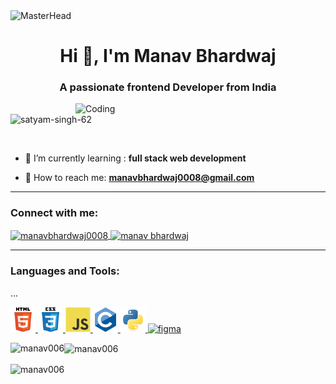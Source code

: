 <img src="https://repository-images.githubusercontent.com/588181932/e36ec678-7984-4cdd-8e4c-a3932772ff8e" alt="MasterHead" style="max-width: 100%; height: auto;" />

<h1 align="center">Hi 👋, I'm Manav Bhardwaj</h1>
<h3 align="center">A passionate frontend Developer from India</h3>

<img align="right" alt="Coding" src="https://camo.githubusercontent.com/24c6287be76c155a12345cb131d1379589070ec28c94088f4582f19d3a1865e9/68747470733a2f2f6d69726f2e6d656469756d2e636f6d2f76322f726573697a653a6669743a313237322f312a5a53566d57476363317765454e6230536861775778772e676966" width="400"/>

<p align="left">
  <img src="https://komarev.com/ghpvc/?username=manav006&label=Profile%20views&color=0e75b6&style=flat" alt="satyam-singh-62" />
</p>

<p align="left">
  <a href="https://twitter.com/" target="blank">
    <img src="https://img.shields.io/twitter/follow/?logo=twitter&style=for-the-badge" alt="" />
  </a>
</p>

- 🌱 I’m currently learning : **full stack web development**

- 👯 How to reach me: **manavbhardwaj0008@gmail.com**

---

<h3 align="left">Connect with me:</h3>
<p align="left">
  <a href="https://instagram.com/manavbhardwaj0008" target="blank">
    <img align="center" src="https://raw.githubusercontent.com/rahuldkjain/github-profile-readme-generator/master/src/images/icons/Social/instagram.svg" alt="manavbhardwaj0008" height="30" width="40" />
  </a>
  <a href="https://www.linkedin.com/in/manav-bhardwaj-320093328/" target="blank">
    <img align="center" src="https://raw.githubusercontent.com/rahuldkjain/github-profile-readme-generator/master/src/images/icons/Social/linked-in-alt.svg" alt="manav bhardwaj" height="30" width="40" />
  </a>
</p>

---

<h3 align="left">Languages and Tools:</h3>
<p align="left">...</p>

<a href="https://developer.mozilla.org/en-US/docs/Web/HTML" target="_blank">
    <img src="https://raw.githubusercontent.com/devicons/devicon/master/icons/html5/html5-original-wordmark.svg" alt="html5" width="40" height="40"/>
  </a>
  <a href="https://developer.mozilla.org/en-US/docs/Web/CSS" target="_blank">
    <img src="https://raw.githubusercontent.com/devicons/devicon/master/icons/css3/css3-original-wordmark.svg" alt="css3" width="40" height="40"/>
  </a>
  <a href="https://developer.mozilla.org/en-US/docs/Web/JavaScript" target="_blank">
    <img src="https://raw.githubusercontent.com/devicons/devicon/master/icons/javascript/javascript-original.svg" alt="javascript" width="40" height="40"/>
  </a>
  <a href="https://www.learn-c.org/" target="_blank">
    <img src="https://raw.githubusercontent.com/devicons/devicon/master/icons/c/c-original.svg" alt="c" width="40" height="40"/>
  </a>
  <a href="https://www.python.org/" target="_blank">
    <img src="https://raw.githubusercontent.com/devicons/devicon/master/icons/python/python-original.svg" alt="python" width="40" height="40"/>
  </a>
  <a href="https://www.figma.com/" target="_blank">
    <img src="https://www.vectorlogo.zone/logos/figma/figma-icon.svg" alt="figma" width="40" height="40"/>
  </a>

<p>
  <img align="left" src="https://github-readme-stats.vercel.app/api/top-langs?username=manav006&show_icons=true&locale=en&layout=compact" alt="manav006" />
</p>

<p>
  <img align="center" src="https://github-readme-stats.vercel.app/api?username=manav006&show_icons=true&locale=en" alt="manav006" />
</p>

<p>
  <img align="center" src="https://github-readme-streak-stats.herokuapp.com/?user=manav006&" alt="manav006" />
</p>
